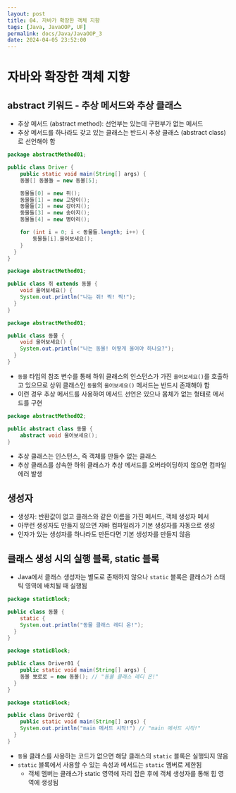 ```yaml
---
layout: post
title: 04. 자바가 확장한 객체 지향
tags: [Java, JavaOOP, UF]
permalink: docs/Java/JavaOOP_3
date: 2024-04-05 23:52:00
---
```

# 자바와 확장한 객체 지향
## abstract 키워드 - 추상 메서드와 추상 클래스
- 추상 메서드 (abstract method): 선언부는 있는데 구현부가 없는 메서드
- 추상 메서드를 하나라도 갖고 있는 클래스는 반드시 추상 클래스 (abstract class)로 선언해야 함

```java
package abstractMethod01;

public class Driver {
	public static void main(String[] args) {
  	동물[] 동물들 = new 동물[5];

    동물들[0] = new 쥐();
    동물들[1] = new 고양이();
    동물들[2] = new 강아지();
    동물들[3] = new 송아지();
    동물들[4] = new 병아리();

    for (int i = 0; i < 동물들.length; i++) {
    	동물들[i].울어보세요();
    }
  }
}
```

```java
package abstractMethod01;

public class 쥐 extends 동물 {
	void 울어보세요() {
  	System.out.println("나는 쥐! 찍! 찍!");
  }
}
```

```java
package abstractMethod01;

public class 동물 {
	void 울어보세요() {
  	System.out.println("나는 동물! 어떻게 울어야 하나요?");
  }
}
```

- `동물` 타입의 참조 변수를 통해 하위 클래스의 인스턴스가 가진 `울어보세요()`를 호출하고 있으므로 상위 클래스인 `동물`의 `울어보세요()` 메서드는 반드시 존재해야 함
- 이런 경우 추상 메서드를 사용하여 메서드 선언은 있으나 몸체가 없는 형태로 메서드를 구현

```java
package abstractMethod02;

public abstract class 동물 {
	abstract void 울어보세요();
}
```
 - 추상 클래스는 인스턴스, 즉 객체를 만들수 없는 클래스
 - 추상 클래스를 상속한 하위 클래스가 추상 메서드를 오버라이딩하지 않으면 컴파일 에러 발생

## 생성자
- 생성자: 반환값이 없고 클래스와 같은 이름을 가진 메서드, 객체 생성자 메서
- 아무런 생성자도 만들지 않으면 자바 컴파일러가 기본 생성자를 자동으로 생성
- 인자가 있는 생성자를 하나라도 만든다면 기본 생성자를 만들지 않음

## 클래스 생성 시의 실행 블록, static 블록
- Java에서 클래스 생성자는 별도로 존재하지 않으나 `static` 블록은 클래스가 스태틱 영역에 배치될 때 실행됨

```java
package staticBlock;

public class 동물 {
	static {
  	System.out.println("동물 클래스 레디 온!");
  }
}
```

```java
package staticBlock;

public class Driver01 {
	public static void main(String[] args) {
  	동물 뽀로로 = new 동물(); // "동물 클래스 레디 온!"
  }
}
```

```java
package staticBlock;

public class Driver02 {
	public static void main(String[] args) {
  	System.out.println("main 메서드 시작!") // "main 메서드 시작!"
  }
}
```

- `동물` 클래스를 사용하는 코드가 없으면 해당 클래스의 `static` 블록은 실행되지 않음
- `static` 블록에서 사용할 수 있는 속성과 메서드는 `static` 멤버로 제한됨
  - 객체 멤버는 클래스가 static 영역에 자리 잡은 후에 객체 생성자를 통해 힙 영역에 생성됨